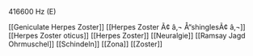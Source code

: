 416600 Hz (E)

[[Geniculate Herpes Zoster]]
[[Herpes Zoster Ã¢ â‚¬ Å“shinglesÃ¢ â‚¬]]
[[Herpes Zoster oticus]]
[[Herpes Zoster]]
[[Neuralgie]]
[[Ramsay Jagd Ohrmuschel]]
[[Schindeln]]
[[Zona]]
[[Zoster]]